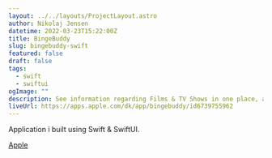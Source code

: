 ```yaml
---
layout: ../../layouts/ProjectLayout.astro
author: Nikolaj Jensen
datetime: 2022-03-23T15:22:00Z
title: BingeBuddy
slug: bingebuddy-swift
featured: false
draft: false
tags:
  - swift
  - swiftui
ogImage: ""
description: See information regarding Films & TV Shows in one place, and keep track of what you're watching.
liveUrl: https://apps.apple.com/dk/app/bingebuddy/id6739755962
---
```


Application i built using Swift & SwiftUI.

[Apple]()
